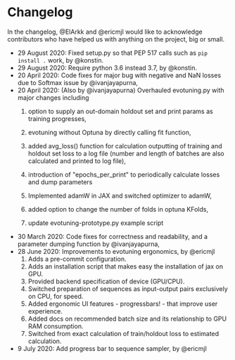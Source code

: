 # Changelog

In the changelog, @ElArkk and @ericmjl would like to acknowledge contributors who have helped us with anything on the project, big or small.

<Please add your contribution to the top>

- 29 August 2020: Fixed setup.py so that PEP 517 calls such as `pip install .` work, by @konstin.
- 29 August 2020: Require python 3.6 instead 3.7, by @konstin.
- 20 April 2020: Code fixes for major bug with negative and NaN losses due to Softmax issue by @ivanjayapurna,
- 20 April 2020: (Also by @ivanjayapurna) Overhauled evotuning.py with major changes including
    1. option to supply an out-domain holdout set and print params as training progresses,
    2. evotuning without Optuna by directly calling fit function,
    3. added avg_loss() function for calculation outputting of training and holdout set loss to a log file (number and length of batches are also calculated and printed to log file),

    4. introduction of "epochs_per_print" to periodically calculate losses and dump parameters
    5. Implemented adamW in JAX and switched optimizer to adamW,
    6. added option to change the number of folds in optuna KFolds,
    7. update evotuning-prototype.py example script
- 30 March 2020: Code fixes for correctness and readability, and a parameter dumping function by @ivanjayapurna,
- 28 June 2020: Improvements to evotuning ergonomics, by @ericmjl
    1. Adds a pre-commit configuration.
    1. Adds an installation script that makes easy the installation of jax on GPU.
    1. Provided backend specification of device (GPU/CPU).
    1. Switched preparation of sequences as input-output pairs exclusively on CPU, for speed.
    1. Added ergonomic UI features - progressbars! - that improve user experience.
    1. Added docs on recommended batch size and its relationship to GPU RAM consumption.
    1. Switched from exact calculation of train/holdout loss to estimated calculation.
- 9 July 2020: Add progress bar to sequence sampler, by @ericmjl
